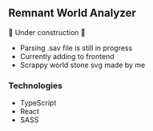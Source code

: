 ## Remnant World Analyzer

🚧 Under construction 🚧

- Parsing .sav file is still in progress
- Currently adding to frontend
- Scrappy world stone svg made by me

### Technologies

- TypeScript
- React
- SASS
